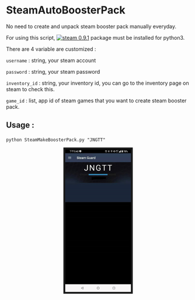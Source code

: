 # SteamAutoBoosterPack
No need to create and unpack steam booster pack manually everyday.

For using this script, [![steam 0.9.1](https://img.shields.io/badge/steam-0.9.1-blue.svg)](https://pypi.org/project/steam/) package must be installed for python3.

There are 4 variable are customized :

`username` : string, your steam account

`password` : string, your steam password

`inventory_id` : string, your inventory id, you can go to the inventory page on steam to check this.

`game_id` : list, app id of steam games that you want to create steam booster pack.


## Usage : 
`python SteamMakeBoosterPack.py "JNGTT"`

<p align="center">
  <img src="img/demo.jpg" width = "180" height = "390" border="5">
</p>

